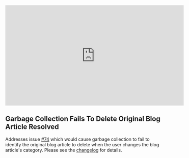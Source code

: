 <!--
template: articlepage
title: Trio v1.0.0-rc.4
appendToTarget: true
category: releases
tag: v1.0.0-rc.4
articleTitle: Trio v1.0.0-rc.4 (IKIGAI)
activeHeaderItem: 3
-->
<div class="video-container">
    <iframe width="560" height="315" src="https://www.youtube.com/embed/igPVZrkPTt0" frameborder="0" allow="accelerometer; autoplay; encrypted-media; gyroscope; picture-in-picture" allowfullscreen></iframe>
</div>

## Garbage Collection Fails To Delete Original Blog Article Resolved

Addresses issue <a target="_blank" href="https://github.com/4awpawz/trio/issues/74">#74</a> which would cause garbage collection to fail to identify the original blog article to delete when the user changes the blog article's category. Please see the <a target="_blank" href="https://github.com/4awpawz/trio/tree/master#v100-rc4-ikigai">changelog</a> for details.
<!-- end -->